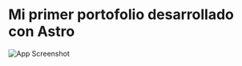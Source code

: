 # Mi primer portofolio desarrollado con Astro

![App Screenshot](https://raw.githubusercontent.com/AndreiSergiuu/andrei-portofolio/public/imagen-portolio.png)
